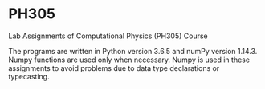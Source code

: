 # PH305
Lab Assignments of Computational Physics (PH305) Course

The programs are written in Python version 3.6.5 and numPy version 1.14.3.
Numpy functions are used only when necessary. 
Numpy is used in these assignments to avoid problems due to data type declarations or typecasting.
 

